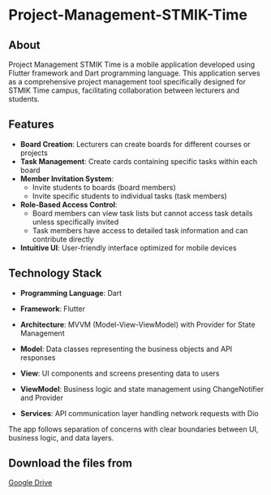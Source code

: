 # Project-Management-STMIK-Time

## About
Project Management STMIK Time is a mobile application developed using Flutter framework and Dart programming language. This application serves as a comprehensive project management tool specifically designed for STMIK Time campus, facilitating collaboration between lecturers and students.

## Features
- **Board Creation**: Lecturers can create boards for different courses or projects
- **Task Management**: Create cards containing specific tasks within each board
- **Member Invitation System**: 
  - Invite students to boards (board members)
  - Invite specific students to individual tasks (task members)
- **Role-Based Access Control**:
  - Board members can view task lists but cannot access task details unless specifically invited
  - Task members have access to detailed task information and can contribute directly
- **Intuitive UI**: User-friendly interface optimized for mobile devices

## Technology Stack
- **Programming Language**: Dart
- **Framework**: Flutter
- **Architecture**: MVVM (Model-View-ViewModel) with Provider for State Management

- **Model**: Data classes representing the business objects and API responses
- **View**: UI components and screens presenting data to users
- **ViewModel**: Business logic and state management using ChangeNotifier and Provider
- **Services**: API communication layer handling network requests with Dio

The app follows separation of concerns with clear boundaries between UI, business logic, and data layers.

## Download the files from

[Google Drive](https://drive.google.com/file/d/1Qr3y8Os7f6085ZLM5BxeTTjp_sGWZEA3/view?usp=drive_link)